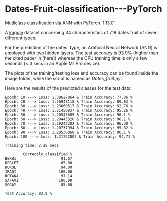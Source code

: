 # Dates-Fruit-classification---PyTorch
Mutliclass classification via ANN with PyTorch '1.13.0'

A [kaggle](https://www.kaggle.com/datasets/muratkokludataset/date-fruit-datasets) dataset concerning 34 characteristics of 718 dates fruit of seven different types. 

For the prediction of the dates' type, an Artificial Neural Network (ANN) is employed with two hidden layers. The test accuracy is 93.9% (higher than the cited paper in [here]) whereas the CPU training time is only a few seconds (< 3 secs in an Apple M1 Pro device).

The plots of the training/testing loss and accuracy can be found inside the image folder, while the script is named as *Dates_fruit.py*.

Here are the results of the predicted classes for the test data: 

```
Epoch: 10 ---> Loss: 1.38627064 & Train Accuracy: 77.86 %
Epoch: 20 ---> Loss: 1.26948118 & Train Accuracy: 89.83 %
Epoch: 30 ---> Loss: 1.23669517 & Train Accuracy: 92.76 %
Epoch: 40 ---> Loss: 1.21450937 & Train Accuracy: 95.26 %
Epoch: 50 ---> Loss: 1.20545685 & Train Accuracy: 96.1 %
Epoch: 60 ---> Loss: 1.20443320 & Train Accuracy: 96.1 %
Epoch: 70 ---> Loss: 1.20242202 & Train Accuracy: 96.38 %
Epoch: 80 ---> Loss: 1.20737994 & Train Accuracy: 95.82 %
Epoch: 90 ---> Loss: 1.20538068 & Train Accuracy: 96.1 %
Epoch: 100 ---> Loss: 1.21722007 & Train Accuracy: 94.71 %

Training time: 2.28 secs

        Correctly_classified_%
BERHI                    91.67
DEGLET                   85.00
DOKOL                    94.00
IRAQI                   100.00
ROTANA                   97.14
SAFAVI                  100.00
SOGAY                    85.00

Test Accuracy: 93.9 %

```
